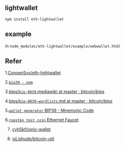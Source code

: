 

## lightwallet

```
npm install eth-lightwallet
```

## example
in `node_modules/eth-lightwallet/example/webwallet.html`


## Refer
1.[ConsenSys/eth-lightwallet](https://github.com/ConsenSys/eth-lightwallet/tree/b7b2d9656326de864542c521052df5fcc119d0f7)

2.[`bip39 - npm`](https://www.npmjs.com/package/bip39)

3.[bips/`bip-0039`.mediawiki at master · bitcoin/bips](https://github.com/bitcoin/bips/blob/master/bip-0039.mediawiki#From_mnemonic_to_seed)

4.[bips/`bip-0039-wordlists`.md at master · bitcoin/bips](https://github.com/bitcoin/bips/blob/master/bip-0039/bip-0039-wordlists.md)

5.[`wallet generator` BIP39 - Mnemonic Code](https://iancoleman.io/bip39/#chinese_simplified)

6.[`ropsten test coin` Ethernet Faucet](http://faucet.ropsten.be:3001/)

7. [cyh5kf/ionic-wallet ](https://github.com/cyh5kf/ionic-wallet/tree/c4186c3e6d03217990d8182305abf475a761e8fa)

8. [isLishude/bitcoin-util ](https://github.com/isLishude/bitcoin-util/tree/a5ad3009bf28359f39c48c2c51768bef2787560e)
